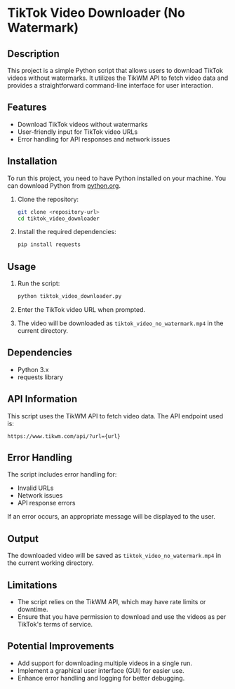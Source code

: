 # TikTok Video Downloader (No Watermark)

## Description
This project is a simple Python script that allows users to download TikTok videos without watermarks. It utilizes the TikWM API to fetch video data and provides a straightforward command-line interface for user interaction.

## Features
- Download TikTok videos without watermarks
- User-friendly input for TikTok video URLs
- Error handling for API responses and network issues

## Installation
To run this project, you need to have Python installed on your machine. You can download Python from [python.org](https://www.python.org/downloads/).

1. Clone the repository:
   ```bash
   git clone <repository-url>
   cd tiktok_video_downloader
   ```

2. Install the required dependencies:
   ```bash
   pip install requests
   ```

## Usage
1. Run the script:
   ```bash
   python tiktok_video_downloader.py
   ```

2. Enter the TikTok video URL when prompted.

3. The video will be downloaded as `tiktok_video_no_watermark.mp4` in the current directory.

## Dependencies
- Python 3.x
- requests library

## API Information
This script uses the TikWM API to fetch video data. The API endpoint used is:
```
https://www.tikwm.com/api/?url={url}
```

## Error Handling
The script includes error handling for:
- Invalid URLs
- Network issues
- API response errors

If an error occurs, an appropriate message will be displayed to the user.

## Output
The downloaded video will be saved as `tiktok_video_no_watermark.mp4` in the current working directory.

## Limitations
- The script relies on the TikWM API, which may have rate limits or downtime.
- Ensure that you have permission to download and use the videos as per TikTok's terms of service.

## Potential Improvements
- Add support for downloading multiple videos in a single run.
- Implement a graphical user interface (GUI) for easier use.
- Enhance error handling and logging for better debugging.
